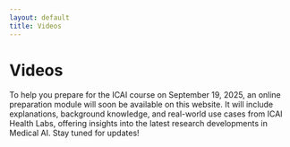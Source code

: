 ```yaml
---
layout: default
title: Videos
---
```


# Videos
<div class="content">
    <p>To help you prepare for the ICAI course on September 19, 2025, an online preparation module will soon be available on this website. It will include explanations, background knowledge, and real-world use cases from ICAI Health Labs, offering insights into the latest research developments in Medical AI. Stay tuned for updates!
</p>
</div>
